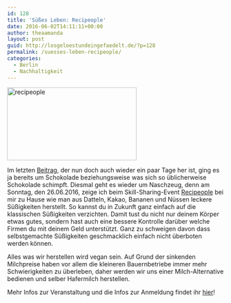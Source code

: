 ```yaml
---
id: 128
title: 'Süßes Leben: Recipeople'
date: 2016-06-02T14:11:11+00:00
author: theaamanda
layout: post
guid: http://losgeloestundeingefaedelt.de/?p=128
permalink: /suesses-leben-recipeople/
categories:
  - Berlin
  - Nachhaltigkeit
---
```

<img class="size-medium wp-image-130 alignright" src="http://theaamanda.github.io/wp-content/uploads/2016/06/recipeople-300x169.jpg" alt="recipeople" width="300" height="169" srcset="http://theaamanda.github.io/wp-content/uploads/2016/06/recipeople-300x169.jpg 300w, http://theaamanda.github.io/wp-content/uploads/2016/06/recipeople-768x432.jpg 768w, http://theaamanda.github.io/wp-content/uploads/2016/06/recipeople-1024x576.jpg 1024w, http://theaamanda.github.io/wp-content/uploads/2016/06/recipeople-953x536.jpg 953w" sizes="(max-width: 300px) 100vw, 300px" />

Im letzten [Beitrag](http://losgeloestundeingefaedelt.de/schokoladenzeit/), der nun doch auch wieder ein paar Tage her ist, ging es ja bereits um Schokolade beziehungsweise was sich so üblicherweise Schokolade schimpft. Diesmal geht es wieder um Naschzeug, denn am Sonntag, den 26.06.2016, zeige ich beim Skill-Sharing-Event [Recipeople](http://slowfoodyouth.de/recipeople/) bei mir zu Hause wie man aus Datteln, Kakao, Bananen und Nüssen leckere Süßigkeiten herstellt. So kannst du in Zukunft ganz einfach auf die klassischen Süßigkeiten verzichten. Damit tust du nicht nur deinem Körper etwas gutes, sondern hast auch eine bessere Kontrolle darüber welche Firmen du mit deinem Geld unterstützt. Ganz zu schweigen davon dass selbstgemachte Süßigkeiten geschmacklich einfach nicht überboten werden können.

Alles was wir herstellen wird vegan sein. Auf Grund der sinkenden Milchpreise haben vor allem die kleineren Bauernbetriebe immer mehr Schwierigkeiten zu überleben, daher werden wir uns einer Milch-Alternative bedienen und selber Hafermilch herstellen.

Mehr Infos zur Veranstaltung und die Infos zur Anmeldung findet ihr [hier](http://slowfoodyouth.de/Veranstaltung/sweet-life-rawvegan-treats-mit-thea/?instance_id=2229)!
